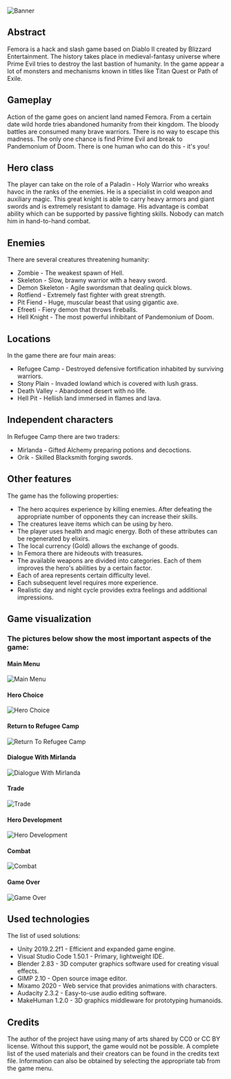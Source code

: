 ![Banner](./Media/Banner.png)

## Abstract

Femora is a hack and slash game based on Diablo II created by Blizzard Entertainment. The history takes place in medieval-fantasy universe where Prime Evil tries to destroy the last bastion of humanity. In the game appear a lot of monsters and mechanisms known in titles like Titan Quest or Path of Exile.

## Gameplay

Action of the game goes on ancient land named Femora. From a certain date wild horde tries abandoned humanity from their kingdom. The bloody battles are consumed many brave warriors. There is no way to escape this madness. The only one chance is find Prime Evil and break to Pandemonium of Doom. There is one human who can do this - it's you!

## Hero class

The player can take on the role of a Paladin - Holy Warrior who wreaks havoc in the ranks of the enemies. He is a specialist in cold weapon and auxiliary magic. This great knight is able to carry heavy armors and giant swords and is extremely resistant to damage. His advantage is combat ability which can be supported by passive fighting skills. Nobody can match him in hand-to-hand combat.

## Enemies

There are several creatures threatening humanity:
* Zombie - The weakest spawn of Hell.
* Skeleton - Slow, brawny warrior with a heavy sword.
* Demon Skeleton - Agile swordsman that dealing quick blows.
* Rotfiend - Extremely fast fighter with great strength.
* Pit Fiend - Huge, muscular beast that using gigantic axe.
* Efreeti - Fiery demon that throws fireballs.
* Hell Knight - The most powerful inhibitant of Pandemonium of Doom.

## Locations

In the game there are four main areas:
* Refugee Camp - Destroyed defensive fortification inhabited by surviving warriors.
* Stony Plain - Invaded lowland which is covered with lush grass.
* Death Valley - Abandoned desert with no life.
* Hell Pit - Hellish land immersed in flames and lava.

## Independent characters

In Refugee Camp there are two traders:
* Mirlanda - Gifted Alchemy preparing potions and decoctions.
* Orik - Skilled Blacksmith forging swords.

## Other features

The game has the following properties:
* The hero acquires experience by killing enemies. After defeating the appropriate number of opponents they can increase their skills.
* The creatures leave items which can be using by hero.
* The player uses health and magic energy. Both of these attributes can be regenerated by elixirs.
* The local currency (Gold) allows the exchange of goods.
* In Femora there are hideouts with treasures.
* The available weapons are divided into categories. Each of them improves the hero's abilities by a certain factor.
* Each of area represents certain difficulty level.
* Each subsequent level requires more experience.
* Realistic day and night cycle provides extra feelings and additional impressions.

## Game visualization

### The pictures below show the most important aspects of the game:

#### Main Menu
![Main Menu](./Media/MainMenu.png)
#### Hero Choice
![Hero Choice](./Media/HeroChoice.png)
#### Return to Refugee Camp
![Return To Refugee Camp](./Media/ReturnToRefugeeCamp.png)
#### Dialogue With Mirlanda
![Dialogue With Mirlanda](./Media/DialogueWithMirlanda.png)
#### Trade
![Trade](./Media/Trade.png)
#### Hero Development
![Hero Development](./Media/HeroDevelopment.png)
#### Combat
![Combat](./Media/Combat.png)
#### Game Over
![Game Over](./Media/GameOver.png)

## Used technologies

The list of used solutions:
* Unity 2019.2.2f1 - Efficient and expanded game engine.
* Visual Studio Code 1.50.1 - Primary, lightweight IDE.
* Blender 2.83 - 3D computer graphics software used for creating visual effects.
* GIMP 2.10 - Open source image editor.
* Mixamo 2020 - Web service that provides animations with characters.
* Audacity 2.3.2 - Easy-to-use audio editing software.
* MakeHuman 1.2.0 - 3D graphics middleware for prototyping humanoids.

## Credits

The author of the project have using many of arts shared by CC0 or CC BY license. Without this support, the game would not be possible. A complete list of the used materials and their creators can be found in the credits text file. Information can also be obtained by selecting the appropriate tab from the game menu.
